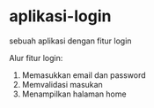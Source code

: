 # aplikasi-login
sebuah aplikasi dengan fitur login

Alur fitur login:
1. Memasukkan email dan password
2. Memvalidasi masukan
3. Menampilkan halaman home
